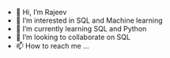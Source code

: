 - 👋 Hi, I’m Rajeev
- 👀 I’m interested in SQL and Machine learning
- 🌱 I’m currently learning SQL and Python
- 💞️ I’m looking to collaborate on SQL
- 📫 How to reach me ...

<!---
rsingh110/rsingh110 is a ✨ special ✨ repository because its `README.md` (this file) appears on your GitHub profile.
You can click the Preview link to take a look at your changes.
--->
